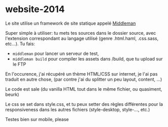 website-2014
============

Le site utilise un framework de site statique appelé [Middleman](http://middlemanapp.com/)

Super simple à utiliser: tu mets tes sources dans le dossier source, avec l'extension correspondant au langage utilisé (genre .html.haml, .css.sass, etc...).
Tu fais:
- `middleman` pour lancer un serveur de test,
- `middleman build` pour compiler les assets dans /build, que tu upload sur le FTP

En l'occurence, j'ai récupéré un thème HTML/CSS sur internet, je l'ai pas traduit en autre chose, (par contre j'ai du splitter un peu layout, content, ...)

Le code est sale (du vanilla HTML tout dans le même fichier, ou quasiment, beurk)

Le css se set dans style.css, et tu peux setter des règles différentes pour la responsiveness dans les autres fichiers (style-desktop, style-..., etc.)

Testes bien sur mobile, please
